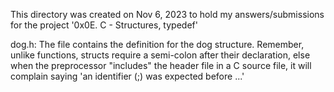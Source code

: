 This directory was created on Nov 6, 2023 to hold my answers/submissions for
the project '0x0E. C - Structures, typedef'

dog.h: The file contains the definition for the dog structure. Remember, unlike
functions, structs require a semi-colon after their declaration, else when the
preprocessor "includes" the header file in a C source file, it will complain
saying 'an identifier (;) was expected before ...'
